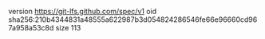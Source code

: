 version https://git-lfs.github.com/spec/v1
oid sha256:210b4344831a48555a622987b3d054824286546fe66e96660cd967a958a53c8d
size 113
